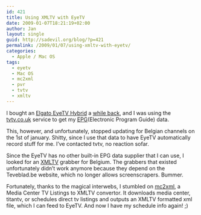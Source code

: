```yaml
---
id: 421
title: Using XMLTV with EyeTV
date: 2009-01-07T18:21:19+02:00
author: Jan
layout: single
guid: http://sadevil.org/blog/?p=421
permalink: /2009/01/07/using-xmltv-with-eyetv/
categories:
  - Apple / Mac OS
tags:
  - eyetv
  - Mac OS
  - mc2xml
  - pvr
  - tvtv
  - xmltv
---
```

I bought an <a href="http://www.elgato.com/elgato/na/mainmenu/products/hybrid/product1.en.html" target="_blank">Elgato EyeTV Hybrid</a> a <a href="https://kcore.org/2008/09/19/mac-mini-pvr/" target="_blank">while back</a>, and I was using the <a href="http://www.tvtv.co.uk" target="_blank">tvtv.co.uk</a> service to get my <a href="http://en.wikipedia.org/wiki/Electronic_program_guide" target="_blank">EPG</a>(Electronic Program Guide) data.

This, however, and unfortunately, stopped updating for Belgian channels on the 1st of january. Shitty, since I use that data to have EyeTV automatically record stuff for me. I&#8217;ve contacted tvtv, no reaction sofar.

Since the EyeTV has no other built-in EPG data supplier that I can use, I looked for an <a href="http://wiki.xmltv.org/index.php/Main_Page" target="_blank">XMLTV</a> grabber for Belgium. The grabbers that existed unfortunately didn&#8217;t work anymore because they depend on the Teveblad.be website, which no longer allows screenscrapers. Bummer.

Fortunately, thanks to the magical interwebs, I stumbled on <a href="http://mc2xml.110mb.com/" target="_blank">mc2xml</a>, a Media Center TV Listings to XMLTV convertor. It downloads media center, titantv, or schedules direct tv listings and outputs an XMLTV formatted xml file, which I can feed to EyeTV. And now I have my schedule info again! ;)